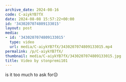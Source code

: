 ```yaml
---
archive_date: 2024-08-16
code: C-aiykYB7fX
date: 2024-08-08 15:57:22+00:00
id: '3430207074809133015'
layout: post
media:
- id: '3430207074809133015'
  type: video
  url: media/C-aiykYB7fX/3430207074809133015.mp4
permalink: /p/C-aiykYB7fX/
thumbnail: media/C-aiykYB7fX/3430207074809133015.jpg
title: Video by stonpremi101
---
```


is it too much to ask for😔